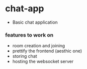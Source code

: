 # chat-app
 - Basic chat application
 
 ### features to work on
 - room creation and joining 
 - prettify the frontend (aesthic one)
 - storing chat 
 - hosting the websocket server